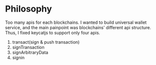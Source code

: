 # Philosophy

Too many apis for each blockchains.
I wanted to build universal wallet service, and the main painpoint was blockchains' different api structure.
Thus, I fixed keycatjs to support only four apis.

1. transact(sign & push transaction)
2. signTransaction
3. signArbitraryData
4. signin

